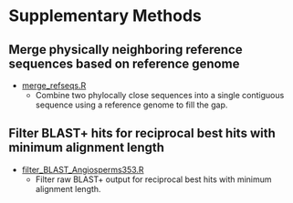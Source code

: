 # Supplementary Methods

## Merge physically neighboring reference sequences based on reference genome
- [merge_refseqs.R](merge_refseqs.R)
  - Combine two phylocally close sequences into a single contiguous sequence using a reference genome to fill the gap.

## Filter BLAST+ hits for reciprocal best hits with minimum alignment length
- [filter_BLAST_Angiosperms353.R](filter_BLAST_Angiosperms353.R)
  - Filter raw BLAST+ output for reciprocal best hits with minimum alignment length.
